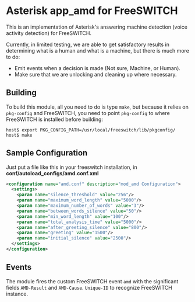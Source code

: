Asterisk app_amd for FreeSWITCH
===============================

This is an implementation of Asterisk's answering machine detection (voice
activity detection) for FreeSWITCH.

Currently, in limited testing, we are able to get satisfactory results in
determining what is a human and what is a machine, but there is much more to
do:

* Emit events when a decision is made (Not sure, Machine, or Human).
* Make sure that we are unlocking and cleaning up where necessary.

Building
--------

To build this module, all you need to do is type `make`, but because it relies
on `pkg-config` and FreeSWITCH, you need to point `pkg-config` to where
FreeSWITCH is installed before building:

```shell
host$ export PKG_CONFIG_PATH=/usr/local/freeswitch/lib/pkgconfig/
host$ make
```

Sample Configuration
--------------------

Just put a file like this in your freeswitch installation, in **conf/autoload_configs/amd.conf.xml**

```xml
<configuration name="amd.conf" description="mod_amd Configuration">
  <settings>
    <param name="silence_threshold" value="256"/>
    <param name="maximum_word_length" value="5000"/>
    <param name="maximum_number_of_words" value="3"/>
    <param name="between_words_silence" value="50"/>
    <param name="min_word_length" value="100"/>
    <param name="total_analysis_time" value="5000"/>
    <param name="after_greeting_silence" value="800"/>
    <param name="greeting" value="1500"/>
    <param name="initial_silence" value="2500"/>
  </settings>
</configuration>
```

Events
------

The module fires the custom FreeSWITCH event `amd` with the significant fields `AMD-Result` and `AMD-Cause`.
`Unique-ID` to recognize FreeSWITCH instance.
